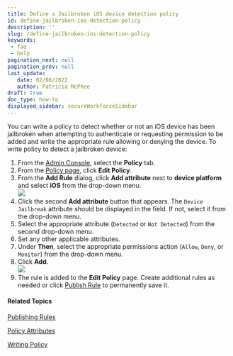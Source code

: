 ```yaml
---
title: Define a Jailbroken iOS device detection policy
id: define-jailbroken-ios-detection-policy
description: ''
slug: /define-jailbroken-ios-detection-policy
keywords: 
 - faq
 - help
pagination_next: null
pagination_prev: null
last_update: 
   date: 02/08/2022
   author: Patricia McPhee
draft: true
doc_type: how-to
displayed_sidebar: secureWorkforceSidebar
--- 
```



You can write a policy to detect whether or not an iOS device has been jailbroken when attempting to authenticate or requesting permission to be added and write the appropriate rule allowing or denying the device. To write policy to detect a jailbroken device:

1.  From the [Admin Console](/docs/secure-work/workforce-settings/admin-console/admin-console-login), select the **Policy** tab.
2.  From the [Policy page](/docs/secure-work/workforce-settings/policy/policy-writing/writing-policy#creating-rules), click **Edit Policy**. 
3.  From the **Add Rule** dialog, click **Add attribute** next to **device platform** and select **iOS** from the drop-down menu.  
    ![](/images/policy/device_platform_ios.PNG)
4.  Click the second **Add attribute** button that appears. The `Device Jailbreak` attribute should be displayed in the field. If not, select it from the drop-down menu.
5.  Select the appropriate attribute (`Detected` or `Not Detected`) from the second drop-down menu.
6.  Set any other applicable attributes.
7.  Under **Then**, select the appropriate permissions action (`Allow`, `Deny`, or `Monitor`) from the drop-down menu.
8.  Click **Add**.  
    ![](/images/policy/jailbreak_ios_not_detected.PNG)
9.  The rule is added to the **Edit Policy** page. Create additional rules as needed or click [Publish Rule](/docs/secure-work/workforce-settings/policy/policy-publish-rules/publishing-rules) to permanently save it.

#### Related Topics

[Publishing Rules](/docs/secure-work/workforce-settings/policy/policy-publish-rules/publishing-rules)

[Policy Attributes](/docs/secure-work/workforce-settings/policy/policy-writing/policy-attributes)

[Writing Policy](/docs/secure-work/workforce-settings/policy/policy-writing/writing-policy)